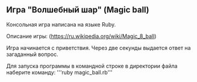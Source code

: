 ## Игра "Волшебный шар" (Magic ball)

Консольная игра написана на языке Ruby.

Описание игры: (https://ru.wikipedia.org/wiki/Magic_8_ball)

Игра начинается с приветствия. Через две секунды выдается ответ на загаданный вопрос. 

Для запуска программы в командной строке в директории файла наберите команду:
'''ruby magic_ball.rb'''
